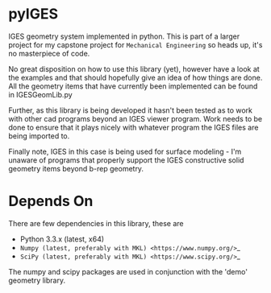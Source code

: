 pyIGES
=======

IGES geometry system implemented in python. This is part of a larger project
for my capstone project for `Mechanical Engineering` so heads up, it's no masterpiece of code.

No great disposition on how to use this library (yet), however have a look at
the examples and that should hopefully give an idea of how things are done. All
the geometry items that have currently been implemented can be found in IGESGeomLib.py

Further, as this library is being developed it hasn't been tested as to work
with other cad programs beyond an IGES viewer program. Work needs to be done to
ensure that it plays nicely with whatever program the IGES files are being imported to.

Finally note, IGES in this case is being used for surface modeling - I'm unaware
of programs that properly support the IGES constructive solid geometry items beyond b-rep geometry.


Depends On
===========

There are few dependencies in this library, these are

- Python 3.3.x (latest, x64)
- `Numpy (latest, preferably with MKL) <https://www.numpy.org/>`_
- `SciPy (latest, preferably with MKL) <https://www.scipy.org/>`_

The numpy and scipy packages are used in conjunction with the 'demo' geometry library.

